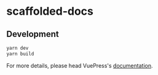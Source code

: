 # scaffolded-docs

> 

## Development

```bash
yarn dev
yarn build
```

For more details, please head VuePress's [documentation](https://v1.vuepress.vuejs.org/).

